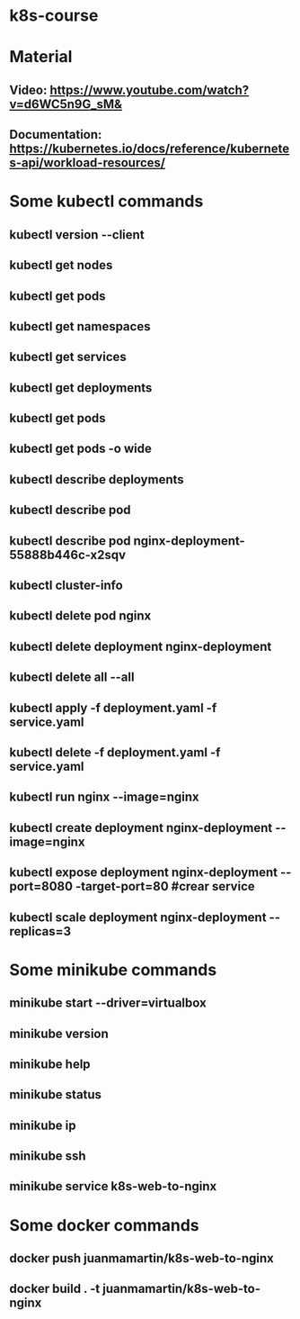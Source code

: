 # k8s-course

# Material
## Video: https://www.youtube.com/watch?v=d6WC5n9G_sM&
## Documentation: https://kubernetes.io/docs/reference/kubernetes-api/workload-resources/

# Some kubectl commands

## kubectl version --client
## kubectl get nodes
## kubectl get pods
## kubectl get namespaces
## kubectl get services
## kubectl get deployments
## kubectl get pods
## kubectl get pods -o wide
## kubectl describe deployments
## kubectl describe pod 
## kubectl describe pod nginx-deployment-55888b446c-x2sqv
## kubectl cluster-info
## kubectl delete pod nginx
## kubectl delete deployment nginx-deployment
## kubectl delete all --all
## kubectl apply -f deployment.yaml -f service.yaml
## kubectl delete -f deployment.yaml -f service.yaml
## kubectl run nginx --image=nginx
## kubectl create deployment nginx-deployment --image=nginx
## kubectl expose deployment nginx-deployment --port=8080 -target-port=80 #crear service
## kubectl scale deployment nginx-deployment --replicas=3

# Some minikube commands
## minikube start --driver=virtualbox
## minikube version
## minikube help
## minikube status
## minikube ip
## minikube ssh
## minikube service k8s-web-to-nginx


# Some docker commands

## docker push juanmamartin/k8s-web-to-nginx
## docker build . -t juanmamartin/k8s-web-to-nginx 